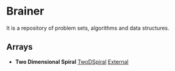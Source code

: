 # Brainer

It is a repository of problem sets, algorithms and data structures.

## Arrays

* **Two Dimensional Spiral**
[TwoDSpiral](src/main/java/io/github/asiftasleem/brainer/arrays/TWO_D_SPIRAL.md)
[External](https://www.educative.io/edpresso/spiral-matrix-algorithm) 
